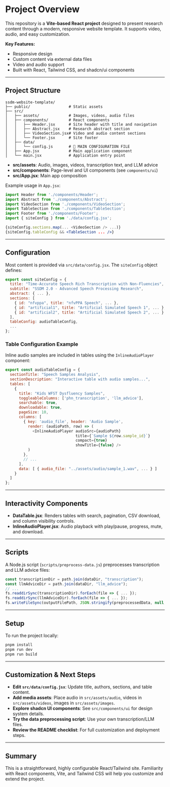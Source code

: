 # Project Overview

This repository is a **Vite-based React project** designed to present research content through a modern, responsive website template. It supports video, audio, and easy customization.

**Key Features:**
- Responsive design
- Custom content via external data files
- Video and audio support
- Built with React, Tailwind CSS, and shadcn/ui components

---

## Project Structure

```
ssdm-website-template/
├── public/                 # Static assets
├── src/
│   ├── assets/             # Images, videos, audio files
│   ├── components/         # React components
│   │   ├── Header.jsx      # Site header with title and navigation
│   │   ├── Abstract.jsx    # Research abstract section
│   │   ├── VideoSection.jsx# Video and audio content sections
│   │   └── Footer.jsx      # Site footer
│   ├── data/
│   │   └── config.js       # 🔧 MAIN CONFIGURATION FILE
│   ├── App.jsx             # Main application component
│   └── main.jsx            # Application entry point
```

- **src/assets**: Audio, images, videos, transcription text, and LLM advice
- **src/components**: Page-level and UI components (see `components/ui`)
- **src/App.jsx**: Main app composition

Example usage in `App.jsx`:
```jsx
import Header from './components/Header';
import Abstract from './components/Abstract';
import VideoSection from './components/VideoSection';
import TableSection from './components/TableSection';
import Footer from './components/Footer';
import { siteConfig } from './data/config.jsx';

{siteConfig.sections.map(... <VideoSection /> ...)}
{siteConfig.tableConfig && <TableSection ... />}
```

---

## Configuration

Most content is provided via `src/data/config.jsx`. The `siteConfig` object defines:

```js
export const siteConfig = {
  title: "Time-Accurate Speech Rich Transcription with Non-Fluencies",
  subtitle: "SSDM 2.0 - Advanced Speech Processing Research",
  abstract: { ... },
  sections: [
    { id: "nfvppa", title: "nfvPPA Speech", ... },
    { id: "artificial1", title: "Artificial Simulated Speech 1", ... },
    { id: "artificial2", title: "Artificial Simulated Speech 2", ... }
  ],
  tableConfig: audioTableConfig,
  ...
};
```

### Table Configuration Example

Inline audio samples are included in tables using the `InlineAudioPlayer` component:

```js
export const audioTableConfig = {
  sectionTitle: "Speech Samples Analysis",
  sectionDescription: "Interactive table with audio samples...",
  tables: [
    {
      title: "Kids WFST Dysfluency Samples",
      toggleableColumns: ['phn_transcription', 'llm_advice'],
      searchable: true,
      downloadable: true,
      pageSize: 10,
      columns: [
        { key: 'audio_file', header: 'Audio Sample',
          render: (audioPath, row) => (
            <InlineAudioPlayer audioSrc={audioPath}
                               title={`Sample ${row.sample_id}`}
                               compact={true}
                               showTitle={false} />
          )
        },
        // ...
      ],
      data: [ { audio_file: "../assets/audio/sample_1.wav", ... } ]
    }
  ]
};
```

---

## Interactivity Components

- **DataTable.jsx**: Renders tables with search, pagination, CSV download, and column visibility controls.
- **InlineAudioPlayer.jsx**: Audio playback with play/pause, progress, mute, and download.

---

## Scripts

A Node.js script (`scripts/preprocess-data.js`) preprocesses transcription and LLM advice files:

```js
const transcriptionDir = path.join(dataDir, "transcription");
const llmAdviceDir = path.join(dataDir, "llm_advice");
// ...
fs.readdirSync(transcriptionDir).forEach(file => { ... });
fs.readdirSync(llmAdviceDir).forEach(file => { ... });
fs.writeFileSync(outputFilePath, JSON.stringify(preprocessedData, null, 2), "utf8");
```

---

## Setup

To run the project locally:

```sh
pnpm install
pnpm run dev
pnpm run build
```

---

## Customization & Next Steps

- **Edit `src/data/config.jsx`**: Update title, authors, sections, and table content.
- **Add media assets**: Place audio in `src/assets/audio`, videos in `src/assets/videos`, images in `src/assets/images`.
- **Explore shadcn UI components**: See `src/components/ui` for design system details.
- **Try the data preprocessing script**: Use your own transcription/LLM files.
- **Review the README checklist**: For full customization and deployment steps.

---

## Summary

This is a straightforward, highly configurable React/Tailwind site. Familiarity with React components, Vite, and Tailwind CSS will help you customize and extend the project.